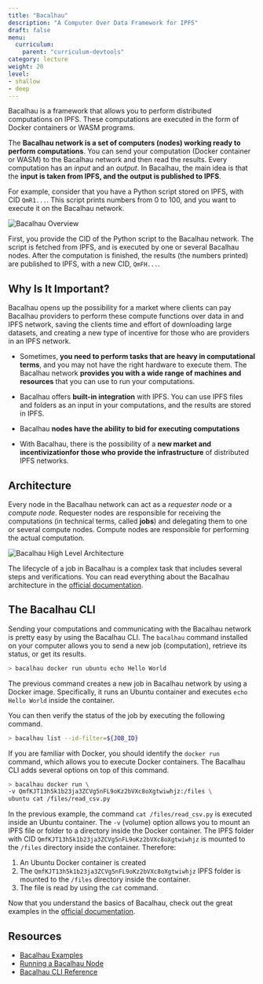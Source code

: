 ```yaml
---
title: "Bacalhau"
description: "A Computer Over Data Framework for IPFS"
draft: false
menu:
  curriculum:
    parent: "curriculum-devtools"
category: lecture
weight: 20
level:
- shallow
- deep
---
```


Bacalhau is a framework that allows you to perform distributed computations on IPFS.  These computations are executed in the form of Docker containers or WASM programs.

The **Bacalhau network is a set of computers (nodes) working ready to perform computations**.
You can send your computation (Docker container or WASM) to the Bacalhau network and then read the results.
Every computation has an _input_ and an _output_.
In Bacalhau, the main idea is that the **input is taken from IPFS, and the output is published to IPFS**.

For example, consider that you have a Python script stored on IPFS, with CID `QmR1...`.
This script prints numbers from 0 to 100, and you want to execute it on the Bacalhau network.

![Bacalhau Overview](bacalhau-overview.png)

First, you provide the CID of the Python script to the Bacalhau network.
The script is fetched from IPFS, and is executed by one or several Bacalhau nodes.
After the computation is finished, the results (the numbers printed) are published to IPFS, with a new CID, `QmFH...`.

## Why Is It Important?

Bacalhau opens up the possibility for a market where clients can pay Bacalhau providers to perform these compute functions over data in and IPFS network, saving the clients time and effort of downloading large datasets, and creating a new type of incentive for those who are providers in an IPFS network.

* Sometimes, **you need to perform tasks that are heavy in computational terms**, and you may not have the right hardware to execute them.
The Bacalhau network **provides you with a wide range of machines and resources** that you can use to run your computations.

* Bacalhau offers **built-in integration** with IPFS.
You can use IPFS files and folders as an input in your computations, and the results are stored in IPFS.

* Bacalhau **nodes have the ability to bid for executing computations**

* With Bacalhau, there is the possibility of a **new market and incentivizationfor those who provide the infrastructure** of distributed IPFS networks.

## Architecture

Every node in the Bacalhau network can act as a _requester node_ or a _compute node_.
Requester nodes are responsible for receiving the computations (in technical terms, called **jobs**) and delegating them to one or several compute nodes.
Compute nodes are responsible for performing the actual computation.

![Bacalhau High Level Architecture](bacalhau-architecture.png)

The lifecycle of a job in Bacalhau is a complex task that includes several steps and verifications.
You can read everything about the Bacalhau architecture in the [official documentation](https://docs.bacalhau.org/about-bacalhau/architecture).

## The Bacalhau CLI

Sending your computations and communicating with the Bacalhau network is pretty easy by using the Bacalhau CLI.
The `bacalhau` command installed on your computer allows you to send a new job (computation), retrieve its status, or get its results.

```bash
> bacalhau docker run ubuntu echo Hello World
```

The previous command creates a new job in Bacalhau network by using a Docker image.
Specifically, it runs an Ubuntu container and executes `echo Hello World` inside the container.

You can then verify the status of the job by executing the following command.

```bash
> bacalhau list --id-filter=${JOB_ID}
```

If you are familiar with Docker, you should identify the `docker run` command, which allows you to execute Docker containers.
The Bacalhau CLI adds several options on top of this command.

```bash
> bacalhau docker run \
-v QmfKJT13h5k1b23ja3ZCVg5nFL9oKz2bVXc8oXgtwiwhjz:/files \
ubuntu cat /files/read_csv.py
```

In the previous example, the command `cat /files/read_csv.py` is executed inside an Ubuntu container.
The `-v` (volume) option allows you to mount an IPFS file or folder to a directory inside the Docker container.
The IPFS folder with CID `QmfKJT13h5k1b23ja3ZCVg5nFL9oKz2bVXc8oXgtwiwhjz` is mounted to the `/files` directory inside the container. Therefore:
1. An Ubuntu Docker container is created
2. The `QmfKJT13h5k1b23ja3ZCVg5nFL9oKz2bVXc8oXgtwiwhjz` IPFS folder is mounted to the `/files` directory inside the container.
3. The file is read by using the `cat` command.

Now that you understand the basics of Bacalhau, check out the great examples in the [official documentation](https://docs.bacalhau.org/examples/).

## Resources

* [Bacalhau Examples](https://docs.bacalhau.org/examples/)
* [Running a Bacalhau Node](https://docs.bacalhau.org/running-node/quick-start)
* [Bacalhau CLI Reference](https://docs.bacalhau.org/all-flags)
